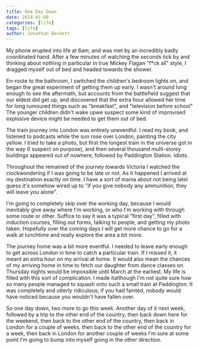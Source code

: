 ```yaml
---
title: One Day Down
date: 2014-01-08
categories: [life]
tags: [life]
author: Jonathan Beckett
---
```


My phone erupted into life at 6am, and was met by an incredibly badly coordinated hand. After a few minutes of watching the seconds tick by and thinking about nothing in particular in true Mickey Flagan "f*ck all" style, I dragged myself out of bed and headed towards the shower.

En-route to the bathroom, I switched the children's bedroom lights on, and began the great experiment of getting them up early. I wasn't around long enough to see the aftermath, but accounts from the battlefield suggest that our eldest did get up, and discovered that the extra hour allowed her time for long rumoured things such as "breakfast", and "television before school" The younger children didn't wake upwe suspect some kind of improvised explosive device might be needed to get them out of bed.

The train journey into London was entirely uneventful. I read my book, and listened to podcasts while the sun rose over London, painting the city yellow. I tried to take a photo, but first the longest train in the universe got in the way (I suspect on purpose), and then several thousand multi-storey buildings appeared out of nowhere, followed by Paddington Station. Idiots.

Throughout the remained of the journey towards Victoria I watched the clockwondering if I was going to be late or not. As it happened I arrived at my destination exactly on time. I have a sort of mania about not being lateI guess it's somehow wired up to "if you give nobody any ammunition, they will leave you alone".

I'm going to completely skip over the working day, because I would inevitably give away where I'm working, or who I'm working with through some route or other. Suffice to say it was a typical "first day", filled with induction courses, filling out forms, talking to people, and getting my photo taken. Hopefully over the coming days I will get more chance to go for a walk at lunchtime and really explore the area a bit more.

The journey home was a bit more eventful. I needed to leave early enough to get across London in time to catch a particular train. If I missed it, it meant an extra hour on my arrival at home. It would also mean the chances of my arriving home in time to fetch our daughter from dance classes on Thursday nights would be impossible until March at the earliest. My life is filled with this sort of complication. I made italthough I'm not quite sure how so many people managed to squash onto such a small train at Paddington. It was completely and utterly ridiculous; if you had fainted, nobody would have noticed because you wouldn't have fallen over.

So one day down, two more to go this week. Another day of it next week, followed by a trip to the other end of the country, then back down here for the weekend, then back to the other end of the country, then back in London for a couple of weeks, then back to the other end of the country for a week, then back in London for another couple of weeks I'm sure at some point I'm going to bump into myself going in the other direction.